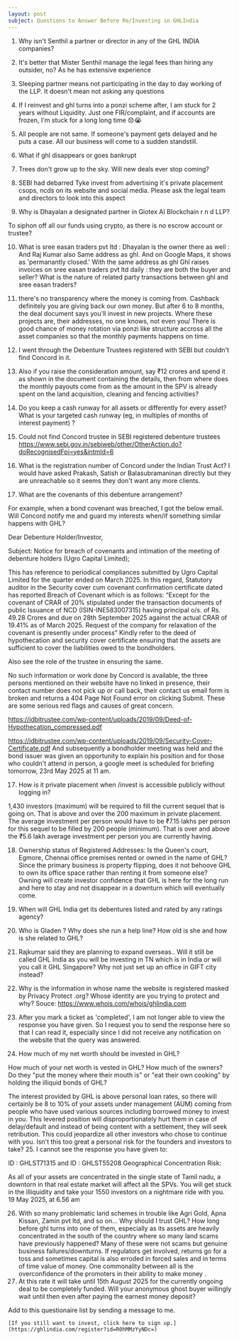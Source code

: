 ```yaml
---
layout: post 
subject: Questions to Answer Before Re/Investing in GHLIndia
---
```


1. Why isn't Senthil a partner or director in any of the GHL INDIA companies?
2. It's better that Mister Senthil manage the legal fees than hiring any outsider, no? As he has extensive experience
3. Sleeping partner means not participating in the day to day working of the LLP. It doesn't mean not asking any questions
4. If I reinvest and ghl turns into a ponzi scheme after, I am stuck for 2 years without Liquidity.
   Just one FIR/complaint, and if accounts are frozen, I'm stuck for a long long time 😞😭
6. All people are not same.
   If someone's payment gets delayed and he puts a case.
   All our business will come to a sudden standstill.
8. What if ghl disappears or goes bankrupt
9. Trees don't grow up to the sky.
    Will new deals ever stop coming?
11. SEBI had debarred Tyke invest from advertising it's private placement csops, ncds on its website and social media.
    Please ask the legal team and directors to look into this aspect 

13. Why is Dhayalan a designated partner in Giotex AI Blockchain r n d LLP?

To siphon off all our funds using crypto, as there is no escrow account or trustee?

10. What is sree easan traders pvt ltd
: Dhayalan is the owner there as well
: And Raj Kumar also 
Same address as ghl. And on Google Maps, it shows as 'permanantly closed.'
With the same address as ghl
Ghl raises invoices on sree easan traders pvt ltd daily 
:  they are both the buyer and seller?
What is the nature of related party transactions between ghl and sree easan traders?

11. there's no transparency where the money is coming from. Cashback definitely you are giving back our own money.
    But after 6 to 8 months, the deal document says you'll invest in new projects. Where these projects are, their addresses, no one knows, not even you/
    There is good chance of money rotation via ponzi like structure accross all the asset companies so that the monthly payments happens on time.

12. I went through the Debenture Trustees registered with SEBI but couldn't find Concord in it.
13. Also if you raise the consideration amount, say ₹12 crores and spend it as shown in the document containing the details, then from where does the monthly payouts come from as the amount in the SPV is already spent on the land acquisition, cleaning and fencing activities?
14. Do you keep a cash runway for all assets or differently for every asset? What is your targeted cash runway (eg, in multiples of months of interest payment) ?
15. Could not find Concord trustee in SEBI registered debenture trustees https://www.sebi.gov.in/sebiweb/other/OtherAction.do?doRecognisedFpi=yes&intmId=6
16. What is the registration number of Concord under the Indian Trust Act? I would have asked Prakash, Satish or Balasubramaninan directly but they are unreachable so it seems they don't want any more clients.
17. What are the covenants of this debenture arrangement?
    
For example, when a bond covenant was breached, I got the below email. 
Will Concord notify me and guard my interests when/if something similar happens with GHL? 

Dear Debenture Holder/Investor, 

Subject: Notice for breach of covenants and intimation of the meeting of debenture holders (Ugro Capital Limited); 

This has reference to periodical compliances submitted by Ugro Capital Limited for the quarter ended on March 2025. 
In this regard, Statutory auditor in the Security cover cum covenant confirmation certificate dated has reported Breach of Covenant which is as follows: 
“Except for the covenant of CRAR of 20% stipulated under the transaction documents of public Issuance of NCD (ISIN-INE583007315) having principal o/s. of Rs. 49.28 Crores and due on 28th September 2025 against the actual CRAR of 19.41% as of March 2025. 
Request of the company for relaxation of the covenant is presently under process”
Kindly refer to the deed of hypothecation and security cover certificate ensuring that the assets are sufficient to cover the liabilities owed to the bondholders.

Also see the role of the trustee in ensuring the same. 

No such information or work done by Concord is available, the three persons mentioned on their website have no linked in presence, their contact number does not pick up or call back, their contact us email form is broken and returns a 404 Page Not Found error on clicking Submit. These are some serious red flags and causes of great concern.


https://idbitrustee.com/wp-content/uploads/2019/09/Deed-of-Hypothecation_compressed.pdf

https://idbitrustee.com/wp-content/uploads/2019/09/Security-Cover-Certificate.pdf
And subsequently a bondholder meeting was held and the bond issuer was given an opportunity to explain his position and for those who couldn't attend in person, a google meet is scheduled for briefing tomorrow, 23rd May 2025 at 11 am.

17. How is it private placement when /invest is accessible publicly without logging in?

1,430 investors (maximum) will be required to fill the current sequel that is going on.
That is above and over the 200 maximum in private placement.
The average investment per person would have to be ₹7.15 lakhs per person for this sequel to be filled by 200 people (minimum).
That is over and above the ₹5.6 lakh average investment per person you are currently having.

18. Ownership status of Registered Addresses: Is the Queen's court, Egmore, Chennai office premises rented or owned in the name of GHL? Since the primary business is property flipping, does it not behoove GHL to own its office space rather than renting it from someone else?
    Owning will create investor confidence that GHL is here for the long run and here to stay and not disappear in a downturn which will eventually come.

19. When will GHL India get its debentures listed and rated by any ratings agency?

20. Who is Gladen ?
Why does she run a help line?
How old is she  and how is she related to GHL?

21. Rajkumar said they are planning to expand overseas.. Will it still be called GHL India as you will be investing in TN which is in India or will you call it GHL Singapore? Why not just set up an office in GIFT city instead?
22. Why is the information in whose name the website is registered masked by Privacy Protect .org? Whose identity are you trying to protect and why? 
Souce: https://www.whois.com/whois/ghlindia.com
23. After you mark a ticket as 'completed', I am not longer able to view the response you have given. 
So I request you to send the response here so that I can read it, especially since I did not receive any notification on the website that the query was answered.
24. How much of my net worth should be invested in GHL?

How much of your net worth is vested in GHL? How much of the owners? 
Do they "put the money where their mouth is" or "eat their own cooking" by holding the illiquid bonds of GHL?

The interest provided by GHL is above personal loan rates, so there will certainly be 8 to 10% of your assets under management (AUM) coming from people who have used various sources including borrowed money to invest in you.
This levered position will disproportionately hurt them in case of delay/default and instead of being content with a settlement, they will seek retribution. This could jeopardize all other investors who chose to continue with you.
Isn't this too great a personal risk for the founders and investors to take?
25. I cannot see the response you have given to:

ID : GHLST71315 and ID : GHLST55208
Geographical Concentration Risk:

As all of your assets are concentrated in the single state of Tamil nadu, a downtorn in that real estate market will affect all the SPVs. 
You will get stuck in the illiquidity and take your 1550 investors on a nightmare ride with you.
19 May 2025, at 6.56 am


26. With so many problematic land schemes in trouble like Agri Gold, Apna Kissan, Zamin pvt ltd, and so on... Why should I trust GHL? 
    How long before ghl turns into one of them, especially as its assets are heavily concentrated in the south of the country where so many land scams have previously happened?
    Many of these were not scams but genuine business failures/downturns. 
    If regulators get involved, returns go for a toss and sometimes capital is also erroded in forced sales and in terms of time value of money.
    One commonality between all is the overconfidence of the promoters in their ability to make money .
27. At this rate it will take until 15th August 2025 for the currently ongoing deal to be completely funded.
Will your anonymous ghost buyer willingly wait until then even after paying the earnest money deposit?

Add to this questionaire list by sending a message to me.

    [If you still want to invest, click here to sign up.](https://ghlindia.com/register?id=R0hMMzYyNDc=)
    
